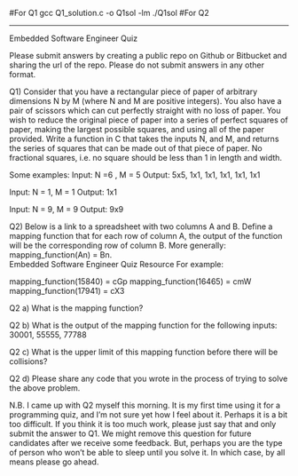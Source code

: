 
#For Q1
gcc Q1_solution.c -o Q1sol -lm
./Q1sol
#For Q2








--------------------------------------------------------------------------
Embedded Software Engineer Quiz

Please submit answers by creating a public repo on Github or Bitbucket and sharing the url of the repo. Please do not submit answers in any other format. 

Q1) Consider that you have a rectangular piece of paper of arbitrary dimensions N by M (where N and M are positive integers). You also have a pair of scissors which can cut perfectly straight with no loss of paper. You wish to reduce the original piece of paper into a series of perfect squares of paper, making the largest possible squares, and using all of the paper provided. Write a function in C that takes the inputs N, and M, and returns the series of squares that can be made out of that piece of paper. No fractional squares, i.e. no square should be less than 1 in length and width.

Some examples:
Input: N =6 , M = 5
Output: 5x5, 1x1, 1x1, 1x1, 1x1, 1x1

Input: N = 1, M = 1
Output: 1x1

Input: N = 9, M = 9
Output: 9x9

Q2) Below is a link to a spreadsheet with two columns A and B. Define a mapping function that for each row of column A, the output of the function will be the corresponding row of column B. More generally: mapping_function(An) =  Bn.  
Embedded Software Engineer Quiz Resource
For example:
	
mapping_function(15840) = cGp
mapping_function(16465) = cmW
mapping_function(17941) = cX3

Q2 a) What is the mapping function?

Q2 b) What is the output of the mapping function for the following inputs: 30001, 55555, 77788

Q2 c) What is the upper limit of this mapping function before there will be collisions? 

Q2 d) Please share any code that you wrote in the process of trying to solve the above problem.

N.B. I came up with Q2 myself this morning.  It is my first time using it for a programming quiz, and I’m not sure yet how I feel about it. Perhaps it is a bit too difficult. If you think it is too much work, please just say that and only submit the answer to Q1. We might remove this question for future candidates after we receive some feedback. But, perhaps you are the type of person who won’t be able to sleep until you solve it. In which case, by all means please go ahead.

